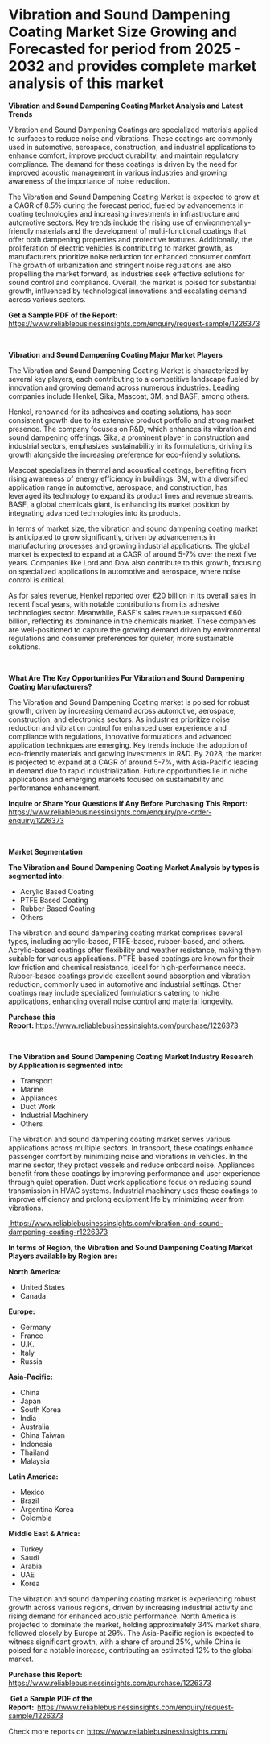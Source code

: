 <p><h1>Vibration and Sound Dampening Coating Market Size Growing and Forecasted for period from 2025 - 2032 and provides complete market analysis of this market</h1></p><p><strong>Vibration and Sound Dampening Coating Market Analysis and Latest Trends</strong></p>
<p><p>Vibration and Sound Dampening Coatings are specialized materials applied to surfaces to reduce noise and vibrations. These coatings are commonly used in automotive, aerospace, construction, and industrial applications to enhance comfort, improve product durability, and maintain regulatory compliance. The demand for these coatings is driven by the need for improved acoustic management in various industries and growing awareness of the importance of noise reduction.</p><p>The Vibration and Sound Dampening Coating Market is expected to grow at a CAGR of 8.5% during the forecast period, fueled by advancements in coating technologies and increasing investments in infrastructure and automotive sectors. Key trends include the rising use of environmentally-friendly materials and the development of multi-functional coatings that offer both dampening properties and protective features. Additionally, the proliferation of electric vehicles is contributing to market growth, as manufacturers prioritize noise reduction for enhanced consumer comfort. The growth of urbanization and stringent noise regulations are also propelling the market forward, as industries seek effective solutions for sound control and compliance. Overall, the market is poised for substantial growth, influenced by technological innovations and escalating demand across various sectors.</p></p>
<p><strong>Get a Sample PDF of the Report:&nbsp;</strong> <a href="https://www.reliablebusinessinsights.com/enquiry/request-sample/1226373?utm_campaign=3439&utm_medium=2&utm_source=Github&utm_content=ia&utm_term=03042025&utm_id=vibration-and-sound-dampening-coating">https://www.reliablebusinessinsights.com/enquiry/request-sample/1226373</a></p>
<p>&nbsp;</p>
<p><strong>Vibration and Sound Dampening Coating Major Market Players</strong></p>
<p><p>The Vibration and Sound Dampening Coating Market is characterized by several key players, each contributing to a competitive landscape fueled by innovation and growing demand across numerous industries. Leading companies include Henkel, Sika, Mascoat, 3M, and BASF, among others.</p><p>Henkel, renowned for its adhesives and coating solutions, has seen consistent growth due to its extensive product portfolio and strong market presence. The company focuses on R&D, which enhances its vibration and sound dampening offerings. Sika, a prominent player in construction and industrial sectors, emphasizes sustainability in its formulations, driving its growth alongside the increasing preference for eco-friendly solutions.</p><p>Mascoat specializes in thermal and acoustical coatings, benefiting from rising awareness of energy efficiency in buildings. 3M, with a diversified application range in automotive, aerospace, and construction, has leveraged its technology to expand its product lines and revenue streams. BASF, a global chemicals giant, is enhancing its market position by integrating advanced technologies into its products.</p><p>In terms of market size, the vibration and sound dampening coating market is anticipated to grow significantly, driven by advancements in manufacturing processes and growing industrial applications. The global market is expected to expand at a CAGR of around 5-7% over the next five years. Companies like Lord and Dow also contribute to this growth, focusing on specialized applications in automotive and aerospace, where noise control is critical.</p><p>As for sales revenue, Henkel reported over €20 billion in its overall sales in recent fiscal years, with notable contributions from its adhesive technologies sector. Meanwhile, BASF's sales revenue surpassed €60 billion, reflecting its dominance in the chemicals market. These companies are well-positioned to capture the growing demand driven by environmental regulations and consumer preferences for quieter, more sustainable solutions.</p></p>
<p>&nbsp;</p>
<p><strong>What Are The Key Opportunities For Vibration and Sound Dampening Coating Manufacturers?</strong></p>
<p><p>The Vibration and Sound Dampening Coating market is poised for robust growth, driven by increasing demand across automotive, aerospace, construction, and electronics sectors. As industries prioritize noise reduction and vibration control for enhanced user experience and compliance with regulations, innovative formulations and advanced application techniques are emerging. Key trends include the adoption of eco-friendly materials and growing investments in R&D. By 2028, the market is projected to expand at a CAGR of around 5-7%, with Asia-Pacific leading in demand due to rapid industrialization. Future opportunities lie in niche applications and emerging markets focused on sustainability and performance enhancement.</p></p>
<p><strong>Inquire or Share Your Questions If Any Before Purchasing This Report:</strong> <a href="https://www.reliablebusinessinsights.com/enquiry/pre-order-enquiry/1226373?utm_campaign=3439&utm_medium=2&utm_source=Github&utm_content=ia&utm_term=03042025&utm_id=vibration-and-sound-dampening-coating">https://www.reliablebusinessinsights.com/enquiry/pre-order-enquiry/1226373</a></p>
<p>&nbsp;</p>
<p><strong>Market Segmentation</strong></p>
<p><strong>The Vibration and Sound Dampening Coating Market Analysis by types is segmented into:</strong></p>
<p><ul><li>Acrylic Based Coating</li><li>PTFE Based Coating</li><li>Rubber Based Coating</li><li>Others</li></ul></p>
<p><p>The vibration and sound dampening coating market comprises several types, including acrylic-based, PTFE-based, rubber-based, and others. Acrylic-based coatings offer flexibility and weather resistance, making them suitable for various applications. PTFE-based coatings are known for their low friction and chemical resistance, ideal for high-performance needs. Rubber-based coatings provide excellent sound absorption and vibration reduction, commonly used in automotive and industrial settings. Other coatings may include specialized formulations catering to niche applications, enhancing overall noise control and material longevity.</p></p>
<p><strong>Purchase this Report:&nbsp;</strong><a href="https://www.reliablebusinessinsights.com/purchase/1226373?utm_campaign=3439&utm_medium=2&utm_source=Github&utm_content=ia&utm_term=03042025&utm_id=vibration-and-sound-dampening-coating">https://www.reliablebusinessinsights.com/purchase/1226373</a></p>
<p>&nbsp;</p>
<p><strong>The Vibration and Sound Dampening Coating Market Industry Research by Application is segmented into:</strong></p>
<p><ul><li>Transport</li><li>Marine</li><li>Appliances</li><li>Duct Work</li><li>Industrial Machinery</li><li>Others</li></ul></p>
<p><p>The vibration and sound dampening coating market serves various applications across multiple sectors. In transport, these coatings enhance passenger comfort by minimizing noise and vibrations in vehicles. In the marine sector, they protect vessels and reduce onboard noise. Appliances benefit from these coatings by improving performance and user experience through quiet operation. Duct work applications focus on reducing sound transmission in HVAC systems. Industrial machinery uses these coatings to improve efficiency and prolong equipment life by minimizing wear from vibrations.</p></p>
<p><a href="https://www.reliablebusinessinsights.com/vibration-and-sound-dampening-coating-r1226373?utm_campaign=3439&utm_medium=2&utm_source=Github&utm_content=ia&utm_term=03042025&utm_id=vibration-and-sound-dampening-coating">&nbsp;https://www.reliablebusinessinsights.com/vibration-and-sound-dampening-coating-r1226373</a></p>
<p><strong>In terms of Region, the Vibration and Sound Dampening Coating Market Players available by Region are:</strong></p>
<p>
    <p> <strong> North America: </strong>
        <ul>
            <li>United States</li>
            <li>Canada</li>
        </ul>
        </p> 
    <p> <strong> Europe: </strong>
        <ul>
            <li>Germany</li>
            <li>France</li>
            <li>U.K.</li>
            <li>Italy</li>
            <li>Russia</li>
        </ul>
        </p> 
    <p> <strong> Asia-Pacific: </strong>
        <ul>
            <li>China</li>
            <li>Japan</li>
            <li>South Korea</li>
            <li>India</li>
            <li>Australia</li>
            <li>China Taiwan</li>
            <li>Indonesia</li>
            <li>Thailand</li>
            <li>Malaysia</li>
        </ul>
        </p> 
    <p> <strong> Latin America: </strong>
        <ul>
            <li>Mexico</li>
            <li>Brazil</li>
            <li>Argentina Korea</li>
            <li>Colombia</li>
        </ul>
        </p> 
    <p> <strong> Middle East & Africa: </strong>
        <ul>
            <li>Turkey</li>
            <li>Saudi</li>
            <li>Arabia</li>
            <li>UAE</li>
            <li>Korea</li>
        </ul>
    </p>
    </p>
<p><p>The vibration and sound dampening coating market is experiencing robust growth across various regions, driven by increasing industrial activity and rising demand for enhanced acoustic performance. North America is projected to dominate the market, holding approximately 34% market share, followed closely by Europe at 29%. The Asia-Pacific region is expected to witness significant growth, with a share of around 25%, while China is poised for a notable increase, contributing an estimated 12% to the global market.</p></p>
<p><strong>Purchase this Report: </strong><a href="https://www.reliablebusinessinsights.com/purchase/1226373?utm_campaign=3439&utm_medium=2&utm_source=Github&utm_content=ia&utm_term=03042025&utm_id=vibration-and-sound-dampening-coating">https://www.reliablebusinessinsights.com/purchase/1226373</a></p>
<p>&nbsp;<strong>Get a Sample PDF of the Report:&nbsp;&nbsp;</strong><a href="https://www.reliablebusinessinsights.com/enquiry/request-sample/1226373?utm_campaign=3439&utm_medium=2&utm_source=Github&utm_content=ia&utm_term=03042025&utm_id=vibration-and-sound-dampening-coating">https://www.reliablebusinessinsights.com/enquiry/request-sample/1226373</a></p>
<p><strong></strong></p>
<p>Check more reports on <a href="https://www.reliablebusinessinsights.com/?utm_campaign=3439&utm_medium=2&utm_source=Github&utm_content=ia&utm_term=03042025&utm_id=vibration-and-sound-dampening-coating">https://www.reliablebusinessinsights.com/</a></p>